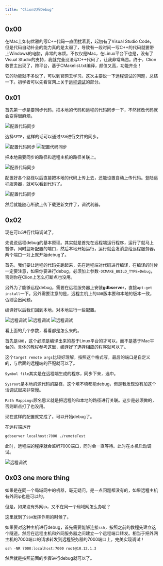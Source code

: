 ```yaml
---
title: "Clion远程Debug"
---
```


## 0x00
在Mac上如何优雅的写C++代码一直困扰着我，起初有了Visual Studio Code，但是代码自动补全的能力真的是太弱了，导致有一段时间一写C++的代码就要带上Windows的电脑，非常的麻烦。不仅仅是Mac，在Linux平台下也是，没有了Visual Studio的支持，我就完全没法写C++代码了，让我非常痛苦。终于，Clion救世主出现了，跨平台，基于CMakelist.txt编译，颜值又高，功能齐全！

它的功能就不多说了，可以到官网去学习。这次主要说一下远程调试的问题，总结一下。初学者可以先看官网上关于[远程调试](https://www.jetbrains.com/help/clion/run-debug-configuration-remote-gdb.html)的部分。

## 0x01
首先第一步是要同步代码，把本地的代码和远程的代码同步一下，不然修改代码就会变得很麻烦。

![配置代码同步](https://joeltsui.github.io/assets/images/clion/deployment1.png)

选择`SFTP`，这样的话可以通过`SSH`进行文件的同步。

![配置代码同步](https://joeltsui.github.io/assets/images/clion/deployment2.png)
![配置代码同步](https://joeltsui.github.io/assets/images/clion/deployment3.png)

把本地需要同步的路径和远程主机的路径关联上。

![配置代码同步](https://joeltsui.github.io/assets/images/clion/deployment4.png)

配置好各个路径以后直接把本地的代码上传上去，还能设置自动上传代码。登陆远程服务器，就可以看到代码了。

![配置代码同步](https://joeltsui.github.io/assets/images/clion/deployment5.png)

然后就能随心所欲上传下载更新文件了，调试利器。

## 0x02
现在可以进行代码调试了。

先说说远程debug的基本原理。其实就是首先在远程端运行程序，运行了就马上暂停，同时监听配置的端口，然后本地开始运行，运行就会发消息给远程服务器，两个端口一对上就开始debug了。

首先，我们要让远程的代码先跑起来，先在远程端对代码进行编译，在编译的时候一定要注意，如果你要进行debug，必须加上参数`-DCMAKE_BUILD_TYPE=Debug`，否则你在Clion上怎么打断点也没用。

另外为了能够远程debug，需要在远程服务器上安装**gdbserver**，直接`apt-get install`一下。另外需要注意的是，远程主机上的`GDB`版本要和本地的版本一致，否则会出问题。


编译好以后我们回到本地，对本地进行一些配置。

![远程调试](https://joeltsui.github.io/assets/images/clion/remotedebug1.png)
![远程调试](https://joeltsui.github.io/assets/images/clion/remotedebug2.png)
![远程调试](https://joeltsui.github.io/assets/images/clion/remotedebug3.png)

看上面的几个参数，看看都是怎么来的。

首先是`GDB`，这个必须是编译出来的基于Linux平台的才可以，而不是基于Mac平台的。具体的教程参考[这里](https://blog.jetbrains.com/clion/2016/07/clion-2016-2-eap-remote-gdb-debug/)，编译好了选择相应的程序就可以了。

这个`target remote args`比较好理解，按照这个格式写，最后的端口是自定义的，与后面的远程端的匹配就可以了。

`Symbol file`其实是在远程端生成的程序，同步下来，选中。

`Sysroot`是本地的源代码的路径，这个填不填都能debug，但是我发现没有加这个话调试起来非常慢。

`Path Mappings`顾名思义就是把远程的和本地的路径进行关联。这步是必须做的，否则断点打了也没用。

现在这样的配置就完成了。可以开始debug了。

在远程端运行
``` bash
gdbserver localhost:7000 ./remoteTest 
```
此时，远程端的程序就会监听7000端口，同时会一直等待。此时在本机启动调试。

![远程调试](https://joeltsui.github.io/assets/images/clion/remotedebug4.png)

## 0x03 one more thing

如果是在同一个局域网中的机器，毫无疑问，是一点问题都没有的，如果远程主机有外网ip也是可以的。

但是，如果没有外网ip，又不在同一个局域网怎么办呢？

这里就到了`SSH`发挥作用的时候了。

如果要对这种主机进行debug，首先需要能够连接`ssh`，按照之前的教程先建立这个隧道。然后在远程主机和外网服务器之间建立一个远程端口转发。相当于把外网主机的7000端口的请求转发到远程服务器的7000端口上，完美实现调试！

`ssh -NR 7000:localhost:7000 root@10.12.1.3`

然后就是按照前面的步骤进行debug就可以了。




